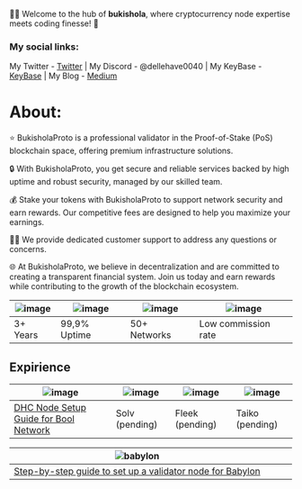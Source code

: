 👨‍💻 Welcome to the hub of **bukishola**, where cryptocurrency node expertise meets coding finesse! 🚀

### My social links:

My Twitter - [Twitter](https://x.com/bukisholaProto) | My Discord - @dellehave0040 | My KeyBase - [KeyBase](https://keybase.io/bukishola) | My Blog - [Medium](https://medium.com/@bukishola14) 

# About:

⭐ BukisholaProto is a professional validator in the Proof-of-Stake (PoS) blockchain space, offering premium infrastructure solutions.

🔒 With BukisholaProto, you get secure and reliable services backed by high uptime and robust security, managed by our skilled team.

💰 Stake your tokens with BukisholaProto to support network security and earn rewards. Our competitive fees are designed to help you maximize your earnings.

👨‍💼 We provide dedicated customer support to address any questions or concerns.

🌐 At BukisholaProto, we believe in decentralization and are committed to creating a transparent financial system. Join us today and earn rewards while contributing to the growth of the blockchain ecosystem.

| ![image](https://github.com/user-attachments/assets/3e88e209-d8af-4b2f-b3d3-2b59286427c9) | ![image](https://github.com/user-attachments/assets/5f4ee1a6-0e95-477d-82e4-83fd08e771e5) | ![image](https://github.com/user-attachments/assets/ba71fe36-8eee-488d-981c-7d4165c29efd) | ![image](https://github.com/user-attachments/assets/87ec563a-f4f8-469e-bad2-15ea73beff91) |
| --- | --- | --- | --- |
| 3+ Years | 99,9% Uptime | 50+ Networks | Low commission rate |

## Expirience

| ![image](https://github.com/user-attachments/assets/78adb3ca-af00-404e-9b7a-69a53a46ac76) | ![image](https://github.com/user-attachments/assets/36ac9da9-f8f6-40dc-9194-f0ed08915dc8) | ![image](https://github.com/user-attachments/assets/8d4964ac-7d65-4ec3-b3f3-f3055c34522a) | ![image](https://github.com/user-attachments/assets/88a4ffbe-28e2-46d7-9d93-98648e240f57) | 
| --- | --- | --- | --- |
| [DHC Node Setup Guide for Bool Network](https://medium.com/@bukishola14/dhc-node-setup-guide-for-bool-network-0c9f8e2fbde9) | Solv (pending) | Fleek (pending) | Taiko (pending) |

| ![babylon](https://github.com/user-attachments/assets/bf4f89c1-cbde-48c9-8227-638fa6a0b242) |   | | |
| --- | --- | --- | --- |
| [Step-by-step guide to set up a validator node for Babylon](https://medium.com/@bukishola14/step-by-step-guide-to-set-up-a-validator-node-for-babylon-031d10db3dc4) |  |  |  |
